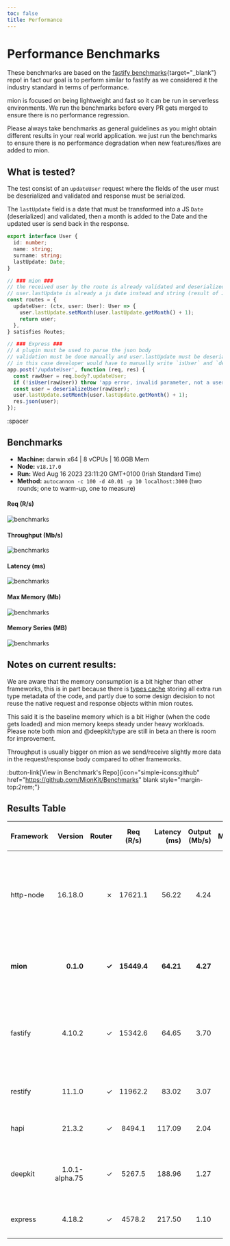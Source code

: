 ```yaml
---
toc: false
title: Performance
---
```


# Performance Benchmarks

These benchmarks are based on the [fastify benchmarks](https://github.com/fastify/benchmarks){target="_blank"} repo! in fact our goal is to perform similar to fastify as we considered it the industry standard in terms of performance.

mion is focused on being lightweight and fast so it can be run in serverless environments. We run the benchmarks before every PR gets merged to ensure there is no performance regression.

Please always take benchmarks as general guidelines as you might obtain different results in your real world application. we just run the benchmarks to ensure there is no performance degradation when new features/fixes are added to mion.


## What is tested?

The test consist of an `updateUser` request where the fields of the user must be deserialized and validated and response must be serialized.

The `lastUpdate` field is a date that must be transformed into a JS `Date` (deserialized) and validated, then a month is added to the Date and the updated user is send back in the response.

```ts
export interface User {
  id: number;
  name: string;
  surname: string;
  lastUpdate: Date;
}

// ### mion ###
// the received user by the route is already validated and deserialized
// user.lastUpdate is already a js date instead and string (result of JSON.parse)
const routes = {
  updateUser: (ctx, user: User): User => {
    user.lastUpdate.setMonth(user.lastUpdate.getMonth() + 1);
    return user;
  },
} satisfies Routes;

// ### Express ###
// A plugin must be used to parse the json body
// validation must be done manually and user.lastUpdate must be deserialized manually into a date
// in this case developer would have to manually write `isUser` and `deserializeUser` functions. (check src code fo those functions)
app.post('/updateUser', function (req, res) {
  const rawUser = req.body?.updateUser;
  if (!isUser(rawUser)) throw 'app error, invalid parameter, not a user';
  const user = deserializeUser(rawUser);
  user.lastUpdate.setMonth(user.lastUpdate.getMonth() + 1);
  res.json(user);
});
```

:spacer

## Benchmarks

- **Machine:** darwin x64 | 8 vCPUs | 16.0GB Mem
- **Node:** `v18.17.0`
- **Run:** Wed Aug 16 2023 23:11:20 GMT+0100 (Irish Standard Time)
- **Method:** `autocannon -c 100 -d 40.01 -p 10 localhost:3000` (two rounds; one to warm-up, one to measure)

#### Req (R/s)

![benchmarks](/charts-servers/requests.png)

#### Throughput (Mb/s)

![benchmarks](/charts-servers/throughput.png)

#### Latency (ms)

![benchmarks](/charts-servers/latency.png)

#### Max Memory (Mb)

![benchmarks](/charts-servers/maxMem.png)

#### Memory Series (MB)

![benchmarks](/charts-servers/memSeries.png)

## Notes on current results:

We are aware that the memory consumption is a bit higher than other frameworks, this is in part because there is [types cache](https://docs.deepkit.io/english/runtime-types.html#_type_cache) storing all extra run type metadata of the code, and partly due to some design decision to not reuse the native request and response objects within mion routes.

This said it is the baseline memory which is a bit Higher (when the code gets loaded) and mion memory keeps steady under heavy workloads. Please note both mion and @deepkit/type are still in beta an there is room for improvement.

Throughput is usually bigger on mion as we send/receive slightly more data in the request/response body compared to other frameworks.

:button-link[View in Benchmark's Repo]{icon="simple-icons:github" href="https://github.com/MionKit/Benchmarks" blank style="margin-top:2rem;"}

## Results Table

| Framework |        Version | Router |  Req (R/s)  | Latency (ms) | Output (Mb/s) | Max Memory (Mb) | Max Cpu (%) | Validation | Description                                                                                               |
| :-------- | -------------: | -----: | :---------: | -----------: | ------------: | --------------: | ----------: | :--------: | :-------------------------------------------------------------------------------------------------------- |
| http-node |        16.18.0 |      ✗ |   17621.1   |        56.22 |          4.24 |              86 |         120 |     ✗      | Super basic and completely useless bare http server, should be the theoretical upper limit in performance |
| **mion**  |      **0.1.0** |  **✓** | **15449.4** |    **64.21** |      **4.27** |         **120** |     **129** |   **✓**    | **Automatic validation and serialization out of the box**                                                 |
| fastify   |         4.10.2 |      ✓ |   15342.6   |        64.65 |          3.70 |              96 |         124 |     -      | Validation using schemas and ajv. schemas are generated manually or using third party tools               |
| restify   |         11.1.0 |      ✓ |   11962.2   |        83.02 |          3.07 |             104 |         119 |     ✗      | manual validation or third party tools                                                                    |
| hapi      |         21.3.2 |      ✓ |   8494.1    |       117.09 |          2.04 |             106 |         130 |     ✗      | validation using joi or third party tools                                                                 |
| deepkit   | 1.0.1-alpha.75 |      ✓ |   5267.5    |       188.96 |          1.27 |             301 |         135 |     ✓      | Automatic validation and serialization out of the box                                                     |
| express   |         4.18.2 |      ✓ |   4578.2    |       217.50 |          1.10 |             125 |         120 |     ✗      | manual validation or third party tools                                                                    |
